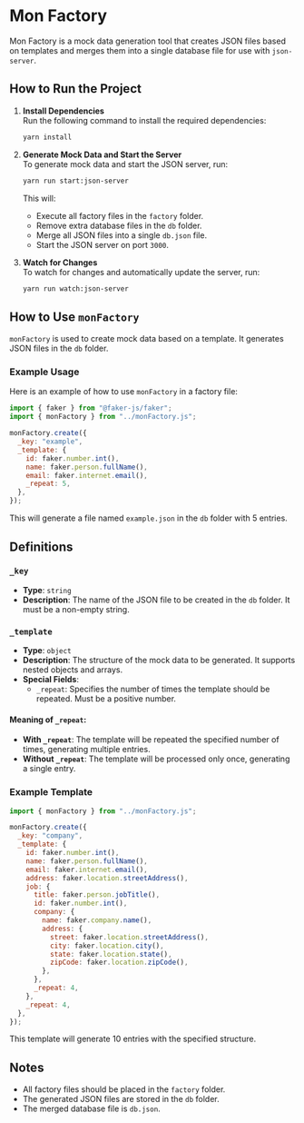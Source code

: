 # Mon Factory

Mon Factory is a mock data generation tool that creates JSON files based on templates and merges them into a single database file for use with `json-server`.

## How to Run the Project

1. **Install Dependencies**  
   Run the following command to install the required dependencies:

   ```bash
   yarn install
   ```

2. **Generate Mock Data and Start the Server**  
   To generate mock data and start the JSON server, run:

   ```bash
   yarn run start:json-server
   ```

   This will:

   - Execute all factory files in the `factory` folder.
   - Remove extra database files in the `db` folder.
   - Merge all JSON files into a single `db.json` file.
   - Start the JSON server on port `3000`.

3. **Watch for Changes**  
   To watch for changes and automatically update the server, run:
   ```bash
   yarn run watch:json-server
   ```

## How to Use `monFactory`

`monFactory` is used to create mock data based on a template. It generates JSON files in the `db` folder.

### Example Usage

Here is an example of how to use `monFactory` in a factory file:

```js
import { faker } from "@faker-js/faker";
import { monFactory } from "../monFactory.js";

monFactory.create({
  _key: "example",
  _template: {
    id: faker.number.int(),
    name: faker.person.fullName(),
    email: faker.internet.email(),
    _repeat: 5,
  },
});
```

This will generate a file named `example.json` in the `db` folder with 5 entries.

## Definitions

### `_key`

- **Type**: `string`
- **Description**: The name of the JSON file to be created in the `db` folder. It must be a non-empty string.

### `_template`

- **Type**: `object`
- **Description**: The structure of the mock data to be generated. It supports nested objects and arrays.
- **Special Fields**:
  - `_repeat`: Specifies the number of times the template should be repeated. Must be a positive number.

#### Meaning of `_repeat`:

- **With `_repeat`**: The template will be repeated the specified number of times, generating multiple entries.
- **Without `_repeat`**: The template will be processed only once, generating a single entry.

### Example Template

```js
import { monFactory } from "../monFactory.js";

monFactory.create({
  _key: "company",
  _template: {
    id: faker.number.int(),
    name: faker.person.fullName(),
    email: faker.internet.email(),
    address: faker.location.streetAddress(),
    job: {
      title: faker.person.jobTitle(),
      id: faker.number.int(),
      company: {
        name: faker.company.name(),
        address: {
          street: faker.location.streetAddress(),
          city: faker.location.city(),
          state: faker.location.state(),
          zipCode: faker.location.zipCode(),
        },
      },
      _repeat: 4,
    },
    _repeat: 4,
  },
});
```

This template will generate 10 entries with the specified structure.

## Notes

- All factory files should be placed in the `factory` folder.
- The generated JSON files are stored in the `db` folder.
- The merged database file is `db.json`.
